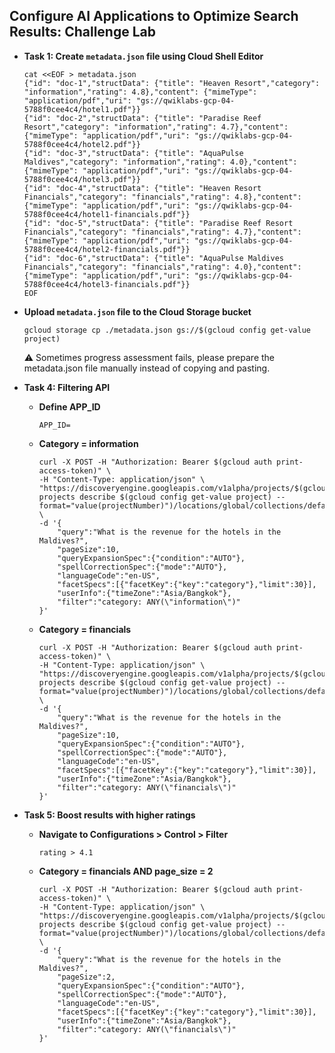## Configure AI Applications to Optimize Search Results: Challenge Lab

- **Task 1: Create `metadata.json` file using Cloud Shell Editor**  
   ```shell
   cat <<EOF > metadata.json
   {"id": "doc-1","structData": {"title": "Heaven Resort","category": "information","rating": 4.8},"content": {"mimeType": "application/pdf","uri": "gs://qwiklabs-gcp-04-5788f0cee4c4/hotel1.pdf"}}
   {"id": "doc-2","structData": {"title": "Paradise Reef Resort","category": "information","rating": 4.7},"content": {"mimeType": "application/pdf","uri": "gs://qwiklabs-gcp-04-5788f0cee4c4/hotel2.pdf"}}
   {"id": "doc-3","structData": {"title": "AquaPulse Maldives","category": "information","rating": 4.0},"content": {"mimeType": "application/pdf","uri": "gs://qwiklabs-gcp-04-5788f0cee4c4/hotel3.pdf"}}
   {"id": "doc-4","structData": {"title": "Heaven Resort Financials","category": "financials","rating": 4.8},"content": {"mimeType": "application/pdf","uri": "gs://qwiklabs-gcp-04-5788f0cee4c4/hotel1-financials.pdf"}}
   {"id": "doc-5","structData": {"title": "Paradise Reef Resort Financials","category": "financials","rating": 4.7},"content": {"mimeType": "application/pdf","uri": "gs://qwiklabs-gcp-04-5788f0cee4c4/hotel2-financials.pdf"}}
   {"id": "doc-6","structData": {"title": "AquaPulse Maldives Financials","category": "financials","rating": 4.0},"content": {"mimeType": "application/pdf","uri": "gs://qwiklabs-gcp-04-5788f0cee4c4/hotel3-financials.pdf"}}
   EOF
   ```

- **Upload `metadata.json` file to the Cloud Storage bucket**
   ``` 
   gcloud storage cp ./metadata.json gs://$(gcloud config get-value project)
   ```
  :warning: Sometimes progress assessment fails, please prepare the metadata.json file manually instead of copying and pasting.

- **Task 4: Filtering API**
   - **Define APP_ID**
      ```
      APP_ID=
      ``` 
   - **Category = information**
      ```shell
      curl -X POST -H "Authorization: Bearer $(gcloud auth print-access-token)" \
      -H "Content-Type: application/json" \
      "https://discoveryengine.googleapis.com/v1alpha/projects/$(gcloud projects describe $(gcloud config get-value project) --format="value(projectNumber)")/locations/global/collections/default_collection/engines/$APP_ID/servingConfigs/default_search:search" \
      -d '{
          "query":"What is the revenue for the hotels in the Maldives?",
          "pageSize":10,
          "queryExpansionSpec":{"condition":"AUTO"},
          "spellCorrectionSpec":{"mode":"AUTO"},
          "languageCode":"en-US",
          "facetSpecs":[{"facetKey":{"key":"category"},"limit":30}],
          "userInfo":{"timeZone":"Asia/Bangkok"},
          "filter":"category: ANY(\"information\")"
      }'
      ```
   - **Category = financials**
      ```shell
      curl -X POST -H "Authorization: Bearer $(gcloud auth print-access-token)" \
      -H "Content-Type: application/json" \
      "https://discoveryengine.googleapis.com/v1alpha/projects/$(gcloud projects describe $(gcloud config get-value project) --format="value(projectNumber)")/locations/global/collections/default_collection/engines/$APP_ID/servingConfigs/default_search:search" \
      -d '{
          "query":"What is the revenue for the hotels in the Maldives?",
          "pageSize":10,
          "queryExpansionSpec":{"condition":"AUTO"},
          "spellCorrectionSpec":{"mode":"AUTO"},
          "languageCode":"en-US",
          "facetSpecs":[{"facetKey":{"key":"category"},"limit":30}],
          "userInfo":{"timeZone":"Asia/Bangkok"},
          "filter":"category: ANY(\"financials\")"
      }'
      ```
- **Task 5: Boost results with higher ratings**
   - **Navigate to Configurations > Control > Filter**
     ```
     rating > 4.1
     ```
   - **Category = financials AND page_size = 2**
      ```shell
      curl -X POST -H "Authorization: Bearer $(gcloud auth print-access-token)" \
      -H "Content-Type: application/json" \
      "https://discoveryengine.googleapis.com/v1alpha/projects/$(gcloud projects describe $(gcloud config get-value project) --format="value(projectNumber)")/locations/global/collections/default_collection/engines/$APP_ID/servingConfigs/default_search:search" \
      -d '{
          "query":"What is the revenue for the hotels in the Maldives?",
          "pageSize":2,
          "queryExpansionSpec":{"condition":"AUTO"},
          "spellCorrectionSpec":{"mode":"AUTO"},
          "languageCode":"en-US",
          "facetSpecs":[{"facetKey":{"key":"category"},"limit":30}],
          "userInfo":{"timeZone":"Asia/Bangkok"},
          "filter":"category: ANY(\"financials\")"
      }'
      ```
